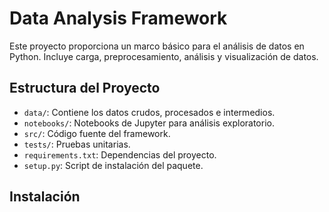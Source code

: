 # Data Analysis Framework

Este proyecto proporciona un marco básico para el análisis de datos en Python. Incluye carga, preprocesamiento, análisis y visualización de datos.

## Estructura del Proyecto

- `data/`: Contiene los datos crudos, procesados e intermedios.
- `notebooks/`: Notebooks de Jupyter para análisis exploratorio.
- `src/`: Código fuente del framework.
- `tests/`: Pruebas unitarias.
- `requirements.txt`: Dependencias del proyecto.
- `setup.py`: Script de instalación del paquete.

## Instalación

